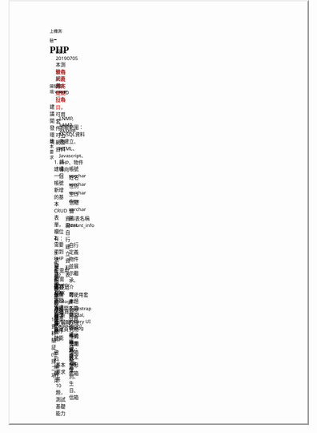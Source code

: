 
<html>
<head><meta http-equiv=Content-Type content="text/html; charset=UTF-8">
<style type="text/css">
<!--
span.cls_002{font-family:Arial,serif;font-size:8.1px;color:rgb(0,0,0);font-weight:normal;font-style:normal;text-decoration: none}
div.cls_002{font-family:Arial,serif;font-size:8.1px;color:rgb(0,0,0);font-weight:normal;font-style:normal;text-decoration: none}
span.cls_003{font-family:"Segoe UI Semibold",serif;font-size:19.3px;color:rgb(0,0,0);font-weight:bold;font-style:normal;text-decoration: none}
div.cls_003{font-family:"Segoe UI Semibold",serif;font-size:19.3px;color:rgb(0,0,0);font-weight:bold;font-style:normal;text-decoration: none}
span.cls_004{font-family:"Segoe UI",serif;font-size:9.7px;color:rgb(0,0,0);font-weight:normal;font-style:normal;text-decoration: none}
div.cls_004{font-family:"Segoe UI",serif;font-size:9.7px;color:rgb(0,0,0);font-weight:normal;font-style:normal;text-decoration: none}
span.cls_005{font-family:Arial,serif;font-size:9.7px;color:rgb(0,0,0);font-weight:normal;font-style:normal;text-decoration: none}
div.cls_005{font-family:Arial,serif;font-size:9.7px;color:rgb(0,0,0);font-weight:normal;font-style:normal;text-decoration: none}
span.cls_006{font-family:"MingLiU",serif;font-size:9.7px;color:rgb(0,0,0);font-weight:normal;font-style:normal;text-decoration: none}
div.cls_006{font-family:"MingLiU",serif;font-size:9.7px;color:rgb(0,0,0);font-weight:normal;font-style:normal;text-decoration: none}
span.cls_007{font-family:Arial,serif;font-size:8.1px;color:rgb(0,0,0);font-weight:normal;font-style:normal;text-decoration: underline}
div.cls_007{font-family:Arial,serif;font-size:8.1px;color:rgb(0,0,0);font-weight:normal;font-style:normal;text-decoration: none}
-->
</style>
</head>
<body>
<div style="position:absolute;left:50%;margin-left:-297px;top:0px;width:595px;height:842px;border-style:outset;overflow:hidden">
<div style="position:absolute;left:0px;top:0px">
<div style="position:absolute;left:79.72px;top:52.71px" class="cls_002"><span class="cls_002">上機測驗</span><span class="cls_003">-PHP</span></div>
<div style="position:absolute;left:91.72px;top:94.14px" class="cls_004"><span class="cls_004">ver: 20190705</span></div>
<div style="position:absolute;left:91.72px;top:119.35px" class="cls_005"><span class="cls_005">本測驗為網頁基本</span><span class="cls_004">CRUD</span><span class="cls_005">行為</span></div>
<div style="position:absolute;left:91.72px;top:133.76px" class="cls_005"><span class="cls_005" style="color:red">依個人能力完成測試項目</span><span class="cls_006">，</span><span class="cls_005">可用套件</span><span class="cls_006">，</span><span class="cls_005">可上網查資料</span></div>
<div style="position:absolute;left:79.72px;top:162.55px" class="cls_002"><span class="cls_002">開發環境:WAMP</span></div>
<div style="position:absolute;left:79.72px;top:202.78px" class="cls_005"><span class="cls_005">建議開發環境</span></div>
<div style="position:absolute;left:98.93px;top:226.79px" class="cls_004"><span class="cls_004">LNMP, LAMP, XAMPP</span></div>
<div style="position:absolute;left:98.93px;top:243.60px" class="cls_005"><span class="cls_005">測驗範圍</span><span class="cls_006">：</span><span class="cls_004">MySQL</span><span class="cls_005">資料表建立、</span><span class="cls_004">HTML</span><span class="cls_005">、</span><span class="cls_004">Javascript</span><span class="cls_005">、</span><span class="cls_004">PHP</span><span class="cls_005">、物件導向</span></div>
<div style="position:absolute;left:79.72px;top:271.79px" class="cls_002"><span class="cls_002">基本要求</span></div>
<div style="position:absolute;left:88.42px;top:312.63px" class="cls_004"><span class="cls_004">1. </span><span class="cls_005">請建構一個</span><span class="cls_004"> </span><span class="cls_005">帳號新增</span><span class="cls_004"> </span><span class="cls_005">的基本</span><span class="cls_004">CRUD</span><span class="cls_005">表單</span><span class="cls_006">，</span><span class="cls_005">欄位有</span><span class="cls_006">：</span></div>
<div style="position:absolute;left:118.13px;top:327.03px" class="cls_005"><span class="cls_005">帳號</span><span class="cls_004"> varchar</span></div>
<div style="position:absolute;left:118.13px;top:343.84px" class="cls_005"><span class="cls_005">姓名</span><span class="cls_004"> varchar</span></div>
<div style="position:absolute;left:118.13px;top:360.64px" class="cls_005"><span class="cls_005">性別</span><span class="cls_004"> varchar</span></div>
<div style="position:absolute;left:118.13px;top:377.45px" class="cls_005"><span class="cls_005">生日</span><span class="cls_004"> date</span></div>
<div style="position:absolute;left:118.13px;top:394.26px" class="cls_005"><span class="cls_005">信箱</span><span class="cls_004"> varchar</span></div>
<div style="position:absolute;left:118.13px;top:411.06px" class="cls_005"><span class="cls_005">備註</span><span class="cls_004"> text</span></div>
<div style="position:absolute;left:110.93px;top:426.07px" class="cls_005"><span class="cls_005">資料表名稱</span><span class="cls_004"> account_info</span></div>
<div style="position:absolute;left:110.93px;top:440.47px" class="cls_005"><span class="cls_005">需自行建立資料表</span></div>
<div style="position:absolute;left:88.42px;top:465.08px" class="cls_004"><span class="cls_004">2. </span><span class="cls_005">需要用到</span><span class="cls_004">PHP</span><span class="cls_005">物件、繼承、介面等物件導向技巧</span></div>
<div style="position:absolute;left:118.13px;top:479.49px" class="cls_005"><span class="cls_005">自行定義物件並展示繼承、介面</span><span class="cls_006">，</span><span class="cls_005">本題不算第三方程式物件的使用</span></div>
<div style="position:absolute;left:88.42px;top:496.29px" class="cls_004"><span class="cls_004">3. </span><span class="cls_005">清單頁</span><span class="cls_004"> - </span><span class="cls_005">顯示已存在資料</span></div>
<div style="position:absolute;left:88.42px;top:513.10px" class="cls_004"><span class="cls_004">4. </span><span class="cls_005">新增</span><span class="cls_004">/</span><span class="cls_005">編輯</span><span class="cls_004">/</span><span class="cls_005">刪除</span><span class="cls_004">(</span><span class="cls_005">需二次確認</span><span class="cls_004">) - </span><span class="cls_005">資料編輯用</span></div>
<div style="position:absolute;left:88.42px;top:529.91px" class="cls_004"><span class="cls_004">5. </span><span class="cls_005">需用到</span><span class="cls_004">jQuery</span></div>
<div style="position:absolute;left:88.42px;top:546.71px" class="cls_004"><span class="cls_004">6. </span><span class="cls_005">需用到</span><span class="cls_004">AJAX</span></div>
<div style="position:absolute;left:88.42px;top:563.52px" class="cls_004"><span class="cls_004">7. </span><span class="cls_005">使用彈窗</span><span class="cls_004">(Dialog)</span><span class="cls_005">方式開啟</span><span class="cls_004"> </span><span class="cls_005">新增</span><span class="cls_004">/</span><span class="cls_005">編輯表單頁</span></div>
<div style="position:absolute;left:118.13px;top:577.92px" class="cls_005"><span class="cls_005">可使用套件</span><span class="cls_004"> Bootstrap Modal, jQuery UI Dialog</span></div>
<div style="position:absolute;left:88.42px;top:594.73px" class="cls_004"><span class="cls_004">8. </span><span class="cls_005">支援搜尋、排序功能</span></div>
<div style="position:absolute;left:88.42px;top:611.54px" class="cls_004"><span class="cls_004">9. </span><span class="cls_005">每頁顯示數量、分頁</span><span class="cls_004">(Pagination)</span></div>
<div style="position:absolute;left:83.02px;top:628.34px" class="cls_004"><span class="cls_004">10. </span><span class="cls_005">資料驗証</span><span class="cls_004"> (</span><span class="cls_005">任擇二項</span><span class="cls_004">)</span></div>
<div style="position:absolute;left:118.13px;top:642.75px" class="cls_005"><span class="cls_005">必填</span><span class="cls_006">：</span><span class="cls_005">帳號、姓名、性別、生日、信箱</span></div>
<div style="position:absolute;left:118.13px;top:659.55px" class="cls_005"><span class="cls_005">帳號格式</span><span class="cls_006">：</span><span class="cls_005">英文</span><span class="cls_004">+</span><span class="cls_005">數字</span></div>
<div style="position:absolute;left:118.13px;top:676.36px" class="cls_005"><span class="cls_005">日期格式</span><span class="cls_006">：</span><span class="cls_005">生日</span></div>
<div style="position:absolute;left:118.13px;top:693.17px" class="cls_005"><span class="cls_005">信箱格式</span><span class="cls_006">：</span><span class="cls_005">信箱</span></div>
<div style="position:absolute;left:91.72px;top:717.78px" class="cls_005"><span class="cls_005">基本要求共</span><span class="cls_004">10</span><span class="cls_005">題</span><span class="cls_006">，</span><span class="cls_005">測試基礎能力</span></div>
</div>
<div style="position:absolute;left:50%;margin-left:-297px;top:852px;width:595px;height:842px;border-style:outset;overflow:hidden">
<div style="position:absolute;left:0px;top:0px">
<div style="position:absolute;left:79.72px;top:43.11px" class="cls_002"><span class="cls_002">進階要求</span></div>
<div style="position:absolute;left:79.72px;top:83.93px" class="cls_005"><span class="cls_005">以下需求</span><span class="cls_004"> </span><span class="cls_007">依個人能力</span><span class="cls_004"> </span><span class="cls_005">選擇項目完成</span></div>
<div style="position:absolute;left:83.02px;top:107.95px" class="cls_004"><span class="cls_004">11. </span><span class="cls_005">使用</span><span class="cls_004">PHP Framework</span></div>
<div style="position:absolute;left:118.13px;top:122.35px" class="cls_005"><span class="cls_005">如</span><span class="cls_006">：</span><span class="cls_004">CodeIgniter3, Yii2, Laravel</span></div>
<div style="position:absolute;left:83.02px;top:139.16px" class="cls_004"><span class="cls_004">12. </span><span class="cls_005">使用</span><span class="cls_004">RWD Framework</span></div>
<div style="position:absolute;left:118.13px;top:153.57px" class="cls_005"><span class="cls_005">如</span><span class="cls_006">：</span><span class="cls_004">Bootstrap</span></div>
<div style="position:absolute;left:83.02px;top:170.37px" class="cls_004"><span class="cls_004">13. </span><span class="cls_005">編碼風格</span><span class="cls_006">：</span><span class="cls_004">PSR-1 & PSR-2 & PHPDoc</span><span class="cls_005">註釋</span></div>
<div style="position:absolute;left:83.02px;top:187.18px" class="cls_004"><span class="cls_004">14. PSR-4 & </span><span class="cls_005">使用</span><span class="cls_004">Namespace</span></div>
<div style="position:absolute;left:118.13px;top:201.58px" class="cls_005"><span class="cls_005">自行開發</span><span class="cls_004">spl_autoload_register()</span><span class="cls_005">或用</span><span class="cls_004">composer autoload</span><span class="cls_005">輔助</span></div>
<div style="position:absolute;left:83.02px;top:218.39px" class="cls_004"><span class="cls_004">15. AJAX</span><span class="cls_005">使用</span><span class="cls_004"> RESTful style</span><span class="cls_005">傳送資料</span><span class="cls_006">，</span><span class="cls_005">並且回傳支援</span><span class="cls_004"> HTTP Status Code</span></div>
<div style="position:absolute;left:83.02px;top:235.20px" class="cls_004"><span class="cls_004">16. </span><span class="cls_005">資料處理</span></div>
<div style="position:absolute;left:118.13px;top:249.60px" class="cls_005"><span class="cls_005">帳號</span><span class="cls_006">：</span><span class="cls_005">字母全部轉小寫</span></div>
<div style="position:absolute;left:118.13px;top:266.41px" class="cls_005"><span class="cls_005">性別</span><span class="cls_006">：</span><span class="cls_005">顯示時為</span><span class="cls_004"> </span><span class="cls_005">男</span><span class="cls_004">/</span><span class="cls_005">女</span><span class="cls_004"> </span><span class="cls_006">，</span><span class="cls_005">資料庫儲存為</span><span class="cls_004"> 1/0</span></div>
<div style="position:absolute;left:118.13px;top:283.21px" class="cls_005"><span class="cls_005">生日</span><span class="cls_006">：</span><span class="cls_005">顯示時格式</span><span class="cls_004"> 2019</span><span class="cls_005">年</span><span class="cls_004">2</span><span class="cls_005">月</span><span class="cls_004">15</span><span class="cls_005">日</span><span class="cls_004"> </span><span class="cls_006">，</span><span class="cls_005">資料庫儲存格式為</span><span class="cls_004"> 2019-02-15</span></div>
<div style="position:absolute;left:83.02px;top:300.02px" class="cls_004"><span class="cls_004">17. Javascript</span><span class="cls_005">使用物件寫法</span></div>
<div style="position:absolute;left:83.02px;top:316.83px" class="cls_004"><span class="cls_004">18. </span><span class="cls_005">批次刪除功能</span></div>
<div style="position:absolute;left:83.02px;top:333.63px" class="cls_004"><span class="cls_004">19. </span><span class="cls_005">匯出資料</span><span class="cls_004">(text or excel)</span></div>
<div style="position:absolute;left:83.02px;top:350.44px" class="cls_004"><span class="cls_004">20. </span><span class="cls_005">匯入資料</span><span class="cls_004">(</span><span class="cls_005">批次新增</span><span class="cls_004"> or </span><span class="cls_005">批次修改</span><span class="cls_004">)</span></div>
<div style="position:absolute;left:91.72px;top:375.05px" class="cls_005"><span class="cls_005">進階要求共</span><span class="cls_004">10</span><span class="cls_005">題</span></div>

</body>
</html>
